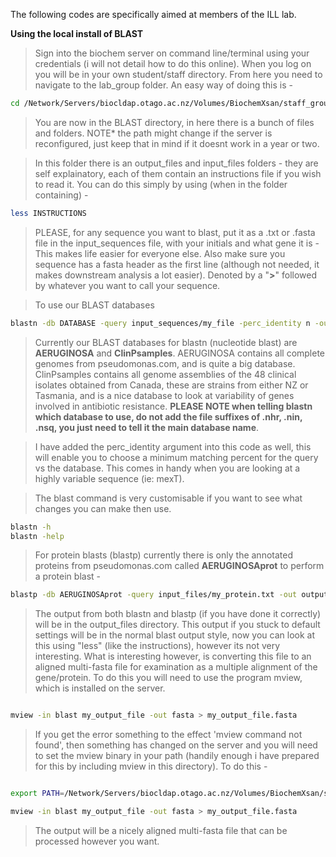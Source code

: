The following codes are specifically aimed at members of the ILL lab. 

**Using the local install of BLAST**

>Sign into the biochem server on command line/terminal using your credentials (i will not detail how to do this online).
>When you log on you will be in your own student/staff directory. From here you need to navigate to the lab_group folder. An easy way of doing this is -

```bash
cd /Network/Servers/biocldap.otago.ac.nz/Volumes/BiochemXsan/staff_groups/lamontlab/Documents/BLAST

```
> You are now in the BLAST directory, in here there is a bunch of files and folders. NOTE* the path might change if the server is reconfigured, just keep that in mind if it doesnt work in a year or two.

>In this folder there is an output_files and input_files folders - they are self explainatory, each of them contain an instructions file if you wish to read it. You can do this simply by using (when in the folder containing) -

```bash
less INSTRUCTIONS

```

> PLEASE, for any sequence you want to blast, put it as a .txt or .fasta file in the input_sequences file, with your initials and what gene it is - This makes life easier for everyone else. Also make sure you sequence has a fasta header as the first line (although not needed, it makes downstream analysis a lot easier). Denoted by a "**>**" followed by whatever you want to call your sequence.

> To use our BLAST databases

```bash
blastn -db DATABASE -query input_sequences/my_file -perc_identity n -out output_files/myoutput

```

> Currently our BLAST databases for blastn (nucleotide blast) are **AERUGINOSA** and **ClinPsamples**. AERUGINOSA contains all complete genomes from pseudomonas.com, and is quite a big database. ClinPsamples contains all genome assemblies of the 48 clinical isolates obtained from Canada, these are strains from either NZ or Tasmania, and is a nice database to look at variability of genes involved in antibiotic resistance. **PLEASE NOTE when telling blastn which database to use, do not add the file suffixes of .nhr, .nin, .nsq, you just need to tell it the main database name**.

> I have added the perc_identity argument into this code as well, this will enable you to choose a minimum matching percent for the query vs the database. This comes in handy when you are looking at a highly variable sequence (ie: mexT).

> The blast command is very customisable if you want to see what changes you can make then use.

```bash
blastn -h
blastn -help

```

> For protein blasts (blastp) currently there is only the annotated proteins from pseudomonas.com called **AERUGINOSAprot** to perform a protein blast - 

```bash
blastp -db AERUGINOSAprot -query input_files/my_protein.txt -out output_files/my_protein_out

```

> The output from both blastn and blastp (if you have done it correctly) will be in the output_files directory. This output if you stuck to default settings will be in the normal blast output style, now you can look at this using "less" (like the instructions), however its not very interesting. What is interesting however, is converting this file to an aligned multi-fasta file for examination as a multiple alignment of the gene/protein. To do this you will need to use the program mview, which is installed on the server.

```bash

mview -in blast my_output_file -out fasta > my_output_file.fasta

```

> If you get the error something to the effect 'mview command not found', then something has changed on the server and you will need to set the mview binary in your path (handily enough i have prepared for this by including mview in this directory). To do this -

```bash

export PATH=/Network/Servers/biocldap.otago.ac.nz/Volumes/BiochemXsan/staff_groups/lamontlab/Documents/BLAST/output_files/mview-1.60.1/bin/:$PATH

mview -in blast my_output_file -out fasta > my_output_file.fasta

```

> The output will be a nicely aligned multi-fasta file that can be processed however you want.

